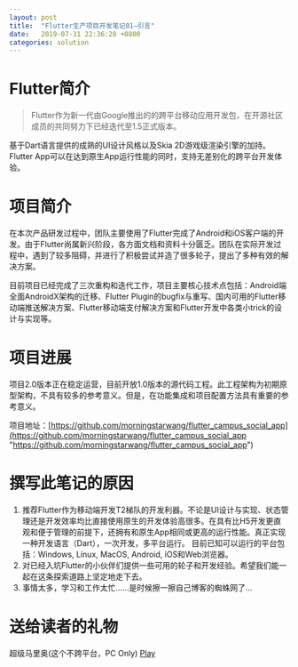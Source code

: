 ```yaml
---
layout: post
title:  "Flutter生产项目开发笔记01—引言"
date:   2019-07-31 22:36:28 +0800
categories: solution
---
```

# Flutter简介
> Flutter作为新一代由Google推出的的跨平台移动应用开发包，在开源社区成员的共同努力下已经迭代至1.5正式版本。

基于Dart语言提供的成熟的UI设计风格以及Skia 2D游戏级渲染引擎的加持。Flutter App可以在达到原生App运行性能的同时，支持无差别化的跨平台开发体验。

# 项目简介
在本次产品研发过程中，团队主要使用了Flutter完成了Android和iOS客户端的开发。由于Flutter尚属新兴阶段，各方面文档和资料十分匮乏。团队在实际开发过程中，遇到了较多阻碍，并进行了积极尝试并造了很多轮子，提出了多种有效的解决方案。

目前项目已经完成了三次重构和迭代工作，项目主要核心技术点包括：Android端全面AndroidX架构的迁移、Flutter Plugin的bugfix与重写、国内可用的Flutter移动端推送解决方案、Flutter移动端支付解决方案和Flutter开发中各类小trick的设计与实现等。

# 项目进展
项目2.0版本正在稳定运营，目前开放1.0版本的源代码工程。此工程架构为初期原型架构，不具有较多的参考意义。但是，在功能集成和项目配置方法具有重要的参考意义。

项目地址：[https://github.com/morningstarwang/flutter_campus_social_app](https://github.com/morningstarwang/flutter_campus_social_app "https://github.com/morningstarwang/flutter_campus_social_app")

# 撰写此笔记的原因
1. 推荐Flutter作为移动端开发T2梯队的开发利器。不论是UI设计与实现、状态管理还是开发效率均比直接使用原生的开发体验高很多。在具有比H5开发更直观和便于管理的前提下，还拥有和原生App相同或更高的运行性能。真正实现一种开发语言（Dart），一次开发，多平台运行。
目前已知可以运行的平台包括：Windows, Linux, MacOS, Android, iOS和Web浏览器。
2. 对已经入坑Flutter的小伙伴们提供一些可用的轮子和开发经验。希望我们能一起在这条探索道路上坚定地走下去。
3. 事情太多，学习和工作太忙......是时候擦一擦自己博客的蜘蛛网了...

# 送给读者的礼物
超级马里奥(这个不跨平台，PC Only) [Play](https://www.yejinmo.com/games/Mario/Mario.html "Play")